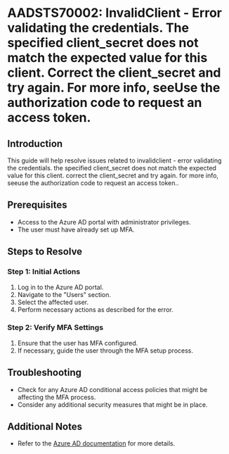 
# AADSTS70002: InvalidClient - Error validating the credentials. The specified client_secret does not match the expected value for this client. Correct the client_secret and try again. For more info, seeUse the authorization code to request an access token.

## Introduction
This guide will help resolve issues related to invalidclient - error validating the credentials. the specified client_secret does not match the expected value for this client. correct the client_secret and try again. for more info, seeuse the authorization code to request an access token..

## Prerequisites
- Access to the Azure AD portal with administrator privileges.
- The user must have already set up MFA.

## Steps to Resolve

### Step 1: Initial Actions
1. Log in to the Azure AD portal.
2. Navigate to the "Users" section.
3. Select the affected user.
4. Perform necessary actions as described for the error.

### Step 2: Verify MFA Settings
1. Ensure that the user has MFA configured.
2. If necessary, guide the user through the MFA setup process.

## Troubleshooting
- Check for any Azure AD conditional access policies that might be affecting the MFA process.
- Consider any additional security measures that might be in place.

## Additional Notes
- Refer to the [Azure AD documentation](https://learn.microsoft.com/en-us/azure/active-directory/) for more details.
